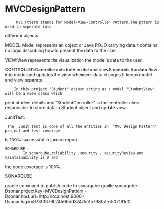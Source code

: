 # MVCDesignPattern
         MVC Pttern stands for Model-View-Controller PAttern.The pttern is used to seperate into
different objects. 
  
  MODEL-Model represents an object or Java POJO carrying data.It contains no logic describing how to 
present the data to the user.

  VIEW:View represents the visualization the model's data to the user.

  CONTROLLER:Controller acts both model and view.It controls the data flow into model and updates
the view whenever data changes.It keeps model and view separate.

        In this project,"Student" object acting as a model."StudentView" will be a view class which
print student details and "StudentController" is the controller class responsible to store data in 
Student object and update view .


JunitTest:

     The  Junit Test is done of all the entities in  "MVC Design Pattern" project and test coverage 
  is 100% successful in jacoco report.
  
         
    SONARQUBE :
            In sonarqube,reliability ,security , securityReview and maintainability is A and 
  the code coverage is 100%. 

       
  SONARQUBE 
  
  gradle command to publish code to sonarqube
gradle sonarqube 
  -Dsonar.projectKey=MVCDesignPattern 
  -Dsonar.host.url=http://localhost:9000 
  -Dsonar.login=973f3376b24566dd37475a15798fa1ec507181d0
